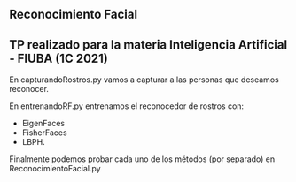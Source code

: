 ## Reconocimiento Facial 
## TP realizado para la materia Inteligencia Artificial - FIUBA (1C 2021)

En capturandoRostros.py vamos a capturar a las personas que deseamos reconocer. 

En entrenandoRF.py entrenamos el reconocedor de rostros con:
  - EigenFaces
  - FisherFaces
  - LBPH. 

Finalmente podemos probar cada uno de los métodos (por separado) en ReconocimientoFacial.py
